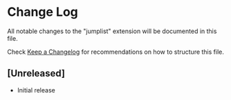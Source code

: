 # Change Log

All notable changes to the "jumplist" extension will be documented in this file.

Check [Keep a Changelog](http://keepachangelog.com/) for recommendations on how to structure this file.

## [Unreleased]

- Initial release